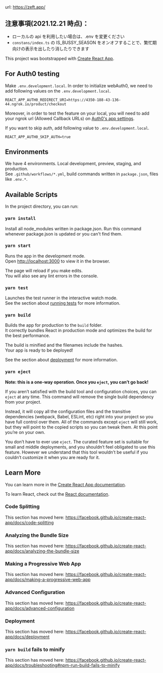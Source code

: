 url: https://zeft.app/

## 注意事項(2021.12.21 時点)：

- ローカルの api を利用したい場合は、.env を変更ください
- `constans/index.ts` の IS_BUSSY_SEASON をオンオフすることで、繁忙期向けの表示を出したり消したりできます

This project was bootstrapped with [Create React App](https://github.com/facebook/create-react-app).


## For Auth0 testing

Make `.env.development.local`.
In order to initialize webAuth0, we need to add following values on the `.env.development.local`.

```
REACT_APP_AUTH0_REDIRECT_URI=https://4350-188-43-136-44.ngrok.io/product/checkout
```

Moreover, in order to test the feature on your local, you will need to add your ngrok url (Allowed Callback URLs) 
on [Auth0's app settings](https://manage.auth0.com/dashboard/us/dev-gvnn4h27/applications/AfR0utwmQL7I6fvPJj6YRsQgoa6vADNq/settings).

If you want to skip auth, add following value to `.env.development.local`.

```
REACT_APP_AUTH0_SKIP_AUTH=true
```

## Environments

We have 4 environments. Local development, preview, staging, and production.  
See `.github/workflows/*.yml`, build commands written in `package.json`, files like `.env.*`.

## Available Scripts

In the project directory, you can run:

### `yarn install`

Install all node_modules written in package.json.
Run this command whenever package.json is updated
or you can't find them.

### `yarn start`

Runs the app in the development mode.<br />
Open [http://localhost:3000](http://localhost:3000) to view it in the browser.

The page will reload if you make edits.<br />
You will also see any lint errors in the console.

### `yarn test`

Launches the test runner in the interactive watch mode.<br />
See the section about [running tests](https://facebook.github.io/create-react-app/docs/running-tests) for more information.

### `yarn build`

Builds the app for production to the `build` folder.<br />
It correctly bundles React in production mode and optimizes the build for the best performance.

The build is minified and the filenames include the hashes.<br />
Your app is ready to be deployed!

See the section about [deployment](https://facebook.github.io/create-react-app/docs/deployment) for more information.

### `yarn eject`

**Note: this is a one-way operation. Once you `eject`, you can’t go back!**

If you aren’t satisfied with the build tool and configuration choices, you can `eject` at any time. This command will remove the single build dependency from your project.

Instead, it will copy all the configuration files and the transitive dependencies (webpack, Babel, ESLint, etc) right into your project so you have full control over them. All of the commands except `eject` will still work, but they will point to the copied scripts so you can tweak them. At this point you’re on your own.

You don’t have to ever use `eject`. The curated feature set is suitable for small and middle deployments, and you shouldn’t feel obligated to use this feature. However we understand that this tool wouldn’t be useful if you couldn’t customize it when you are ready for it.

## Learn More

You can learn more in the [Create React App documentation](https://facebook.github.io/create-react-app/docs/getting-started).

To learn React, check out the [React documentation](https://reactjs.org/).

### Code Splitting

This section has moved here: https://facebook.github.io/create-react-app/docs/code-splitting

### Analyzing the Bundle Size

This section has moved here: https://facebook.github.io/create-react-app/docs/analyzing-the-bundle-size

### Making a Progressive Web App

This section has moved here: https://facebook.github.io/create-react-app/docs/making-a-progressive-web-app

### Advanced Configuration

This section has moved here: https://facebook.github.io/create-react-app/docs/advanced-configuration

### Deployment

This section has moved here: https://facebook.github.io/create-react-app/docs/deployment

### `yarn build` fails to minify

This section has moved here: https://facebook.github.io/create-react-app/docs/troubleshooting#npm-run-build-fails-to-minify
